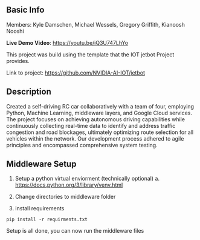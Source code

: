 ## Basic Info
Members: Kyle Damschen, Michael Wessels, Gregory Griffith, Kianoosh Nooshi

**Live Demo Video**: https://youtu.be/iQ3U747LhYo

This project was build using the template that the IOT jetbot Project provides. 

Link to project: https://github.com/NVIDIA-AI-IOT/jetbot

## Description

Created a self-driving RC car collaboratively with a team of four, employing Python, Machine Learning, middleware layers, and Google Cloud services. The project focuses on achieving autonomous driving capabilities while continuously collecting real-time data to identify and address traffic congestion and road blockages, ultimately optimizing route selection for all vehicles within the network. Our development process adhered to agile principles and encompassed comprehensive system testing.

## Middleware Setup

1. Setup a python virtual enviorment (technically optional)
    a. https://docs.python.org/3/library/venv.html
    
2. Change directories to middleware folder

3. install requirements

```pip install -r requirments.txt```

Setup is all done, you can now run the middleware files
